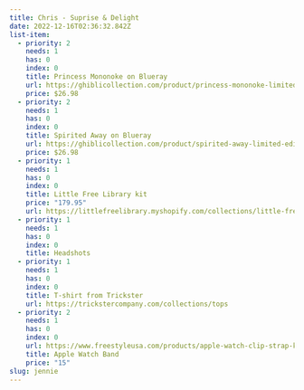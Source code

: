 ```yaml
---
title: Chris - Suprise & Delight
date: 2022-12-16T02:36:32.842Z
list-item:
  - priority: 2
    needs: 1
    has: 0
    index: 0
    title: Princess Mononoke on Blueray
    url: https://ghiblicollection.com/product/princess-mononoke-limited-edition-steelbook?product_id=7448
    price: $26.98
  - priority: 2
    needs: 1
    has: 0
    index: 0
    title: Spirited Away on Blueray
    url: https://ghiblicollection.com/product/spirited-away-limited-edition-steelbook?product_id=7485
    price: $26.98
  - priority: 1
    needs: 1
    has: 0
    index: 0
    title: Little Free Library kit
    price: "179.95"
    url: https://littlefreelibrary.myshopify.com/collections/little-free-libraries/products/mini-shed?variant=35128147574933
  - priority: 1
    needs: 1
    has: 0
    index: 0
    title: Headshots
  - priority: 1
    needs: 1
    has: 0
    index: 0
    title: T-shirt from Trickster
    url: https://trickstercompany.com/collections/tops
  - priority: 2
    needs: 1
    has: 0
    index: 0
    url: https://www.freestyleusa.com/products/apple-watch-clip-strap-kaleidoscope
    title: Apple Watch Band
    price: "15"
slug: jennie
---
```

